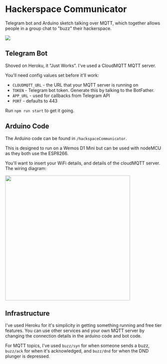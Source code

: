 # Hackerspace Communicator
Telegram bot and Arduino sketch talking over MQTT, which together allows people in a group chat to "buzz" their hackerspace.
 
<img src="https://conorriches.co.uk/wp-content/uploads/2018/09/IMG_20180905_231953-225x300.jpg" >

## Telegram Bot

Shoved on Heroku, it "Just Works". I've used a CloudMQTT MQTT server. 

You'll need config values set before it'll work:
* `CLOUDMQTT_URL` - the URL that your MQTT server is running on
* `TOKEN` - Telegram bot token. Generate this by talking to the BotFather.
* `APP_URL` - used for callbacks from Telegram API
* `PORT` - defaults to 443

Run `npm run start` to get it going.

## Arduino Code
The Arduino code can be found in `/hackspaceCommunicator`.

This is designed to run on a Wemos D1 Mini but can be used with nodeMCU as they both use the ESP8266.

You'll want to insert your WiFi details, and details of the cloudMQTT server. 
The wiring diagram:

<img src="https://conorriches.co.uk/wp-content/uploads/2018/09/buzz_3.png" width=400>

## Infrastructure
I've used Heroku for it's simplicity in getting something running and free tier features. You can use other services and your own MQTT server by changing the connection details in the arduino code and bot code. 

For MQTT topics, I've used `buzz/syn` for when someone sends a buzz, `buzz/ack` for when it's acknowledged, and `buzz/dnd` for when the DND plunger is depressed.
